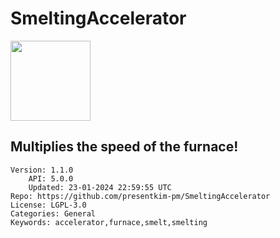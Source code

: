 # SmeltingAccelerator
<img src="https://raw.githubusercontent.com/presentkim-pm/SmeltingAccelerator/e777b14a431992c5a67a011df48af49d052e3f57/assets/icon.png" width="128" height="128" />

## Multiplies the speed of the furnace!
```properties
Version: 1.1.0
    API: 5.0.0
    Updated: 23-01-2024 22:59:55 UTC
Repo: https://github.com/presentkim-pm/SmeltingAccelerator
License: LGPL-3.0
Categories: General
Keywords: accelerator,furnace,smelt,smelting
```